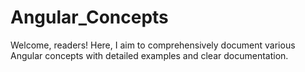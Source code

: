 # Angular_Concepts
Welcome, readers! Here, I aim to comprehensively document various Angular concepts with detailed examples and clear documentation.
